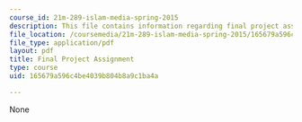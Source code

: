 ```yaml
---
course_id: 21m-289-islam-media-spring-2015
description: This file contains information regarding final project assignment.
file_location: /coursemedia/21m-289-islam-media-spring-2015/165679a596c4be4039b804b8a9c1ba4a_MIT21M_289S15_proj_final.pdf
file_type: application/pdf
layout: pdf
title: Final Project Assignment
type: course
uid: 165679a596c4be4039b804b8a9c1ba4a

---
```

None